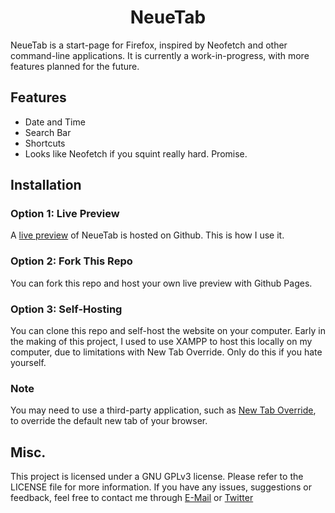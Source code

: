 <h1 align="center">
NeueTab
</h1>

NeueTab is a start-page for Firefox, inspired by Neofetch and other command-line applications. It is currently a work-in-progress, with more features planned for the future.
## Features
- Date and Time
- Search Bar
- Shortcuts
- Looks like Neofetch if you squint really hard. Promise.
## Installation
### Option 1: Live Preview
A [live preview](https://pikobyte-exe.github.io/NeueTab/code/) of NeueTab is hosted on Github. This is how I use it.
### Option 2: Fork This Repo
You can fork this repo and host your own live preview with Github Pages.
### Option 3: Self-Hosting
You can clone this repo and self-host the website on your computer. Early in the making of this project, I used to use XAMPP to host this locally on my computer, due to limitations with New Tab Override. Only do this if you hate yourself.
### Note
You may need to use a third-party application, such as [New Tab Override](https://addons.mozilla.org/en-GB/firefox/addon/new-tab-override/), to override the default new tab of your browser.
## Misc.
This project is licensed under a GNU GPLv3 license. Please refer to the LICENSE file for more information.
If you have any issues, suggestions or feedback, feel free to contact me through [E-Mail](mailto:ahnafzaman2006@gmail.com) or [Twitter](https://twitter.com/https_bayleaf)
